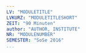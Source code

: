 ```yaml
---
LV: "MODULETITLE"
LVKURZ: "MODULETITLESHORT"
ZEIT: "90 Minuten"
author: "AUTHOR, INSTITUTE"
NR: "MODULENUMBER"
SEMESTER: "SoSe 2016"
...
```





